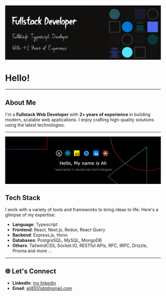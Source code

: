 [![Header](https://github.com/AliSabet1380/AliSabet1380/blob/main/Main_banner.png)](https://github.com/AliSabet1380)

#  Hello!

---

##  About Me  
I'm a **Fullstack Web Developer** with **2+ years of experience** in building modern, scalable web applications. I enjoy crafting high-quality solutions using the latest technologies.

---

[![Header](https://github.com/AliSabet1380/AliSabet1380/blob/main/banner-1.jpg)](https://github.com/AliSabet1380)

##  Tech Stack  
I work with a variety of tools and frameworks to bring ideas to life. Here's a glimpse of my expertise:



- **Language**: Typescript
- **Frontend**: React, Next.js, Redux, React Query  
- **Backend**: Express.js, Hono  
- **Databases**: PostgreSQL, MySQL, MongoDB  
- **Others**: TailwindCSS, Socket.IO, RESTful APIs, RPC, tRPC, Drizzle, Prisma and more ... 

---

## 🌐 Let's Connect 
 
- **LinkedIn**: [my linkedin](https://www.linkedin.com/in/ali-sabet-79629a249?utm_source=share&utm_campaign=share_via&utm_content=profile&utm_medium=android_app)  
- **Email**: [ali8551sbt@gmail.com](mailto:ali8551sbt@gmail.com)
